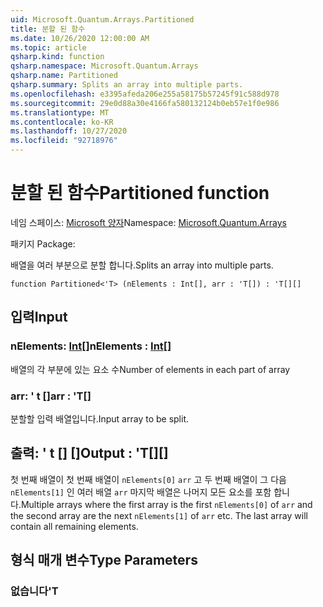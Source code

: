 ```yaml
---
uid: Microsoft.Quantum.Arrays.Partitioned
title: 분할 된 함수
ms.date: 10/26/2020 12:00:00 AM
ms.topic: article
qsharp.kind: function
qsharp.namespace: Microsoft.Quantum.Arrays
qsharp.name: Partitioned
qsharp.summary: Splits an array into multiple parts.
ms.openlocfilehash: e3395afeda206e255a58175b57245f91c588d978
ms.sourcegitcommit: 29e0d88a30e4166fa580132124b0eb57e1f0e986
ms.translationtype: MT
ms.contentlocale: ko-KR
ms.lasthandoff: 10/27/2020
ms.locfileid: "92718976"
---
```

# <a name="partitioned-function"></a><span data-ttu-id="431d9-102">분할 된 함수</span><span class="sxs-lookup"><span data-stu-id="431d9-102">Partitioned function</span></span>

<span data-ttu-id="431d9-103">네임 스페이스: [Microsoft 양자](xref:Microsoft.Quantum.Arrays)</span><span class="sxs-lookup"><span data-stu-id="431d9-103">Namespace: [Microsoft.Quantum.Arrays](xref:Microsoft.Quantum.Arrays)</span></span>

<span data-ttu-id="431d9-104">패키지 [](https://nuget.org/packages/)</span><span class="sxs-lookup"><span data-stu-id="431d9-104">Package: [](https://nuget.org/packages/)</span></span>


<span data-ttu-id="431d9-105">배열을 여러 부분으로 분할 합니다.</span><span class="sxs-lookup"><span data-stu-id="431d9-105">Splits an array into multiple parts.</span></span>

```qsharp
function Partitioned<'T> (nElements : Int[], arr : 'T[]) : 'T[][]
```


## <a name="input"></a><span data-ttu-id="431d9-106">입력</span><span class="sxs-lookup"><span data-stu-id="431d9-106">Input</span></span>

### <a name="nelements--int"></a><span data-ttu-id="431d9-107">nElements: [Int](xref:microsoft.quantum.lang-ref.int)[]</span><span class="sxs-lookup"><span data-stu-id="431d9-107">nElements : [Int](xref:microsoft.quantum.lang-ref.int)[]</span></span>

<span data-ttu-id="431d9-108">배열의 각 부분에 있는 요소 수</span><span class="sxs-lookup"><span data-stu-id="431d9-108">Number of elements in each part of array</span></span>


### <a name="arr--t"></a><span data-ttu-id="431d9-109">arr: ' t []</span><span class="sxs-lookup"><span data-stu-id="431d9-109">arr : 'T[]</span></span>

<span data-ttu-id="431d9-110">분할할 입력 배열입니다.</span><span class="sxs-lookup"><span data-stu-id="431d9-110">Input array to be split.</span></span>



## <a name="output--t"></a><span data-ttu-id="431d9-111">출력: ' t [] []</span><span class="sxs-lookup"><span data-stu-id="431d9-111">Output : 'T[][]</span></span>

<span data-ttu-id="431d9-112">첫 번째 배열이 첫 번째 배열이 `nElements[0]` `arr` 고 두 번째 배열이 그 다음 `nElements[1]` 인 여러 배열 `arr` 마지막 배열은 나머지 모든 요소를 포함 합니다.</span><span class="sxs-lookup"><span data-stu-id="431d9-112">Multiple arrays where the first array is the first `nElements[0]` of `arr` and the second array are the next `nElements[1]` of `arr` etc. The last array will contain all remaining elements.</span></span>

## <a name="type-parameters"></a><span data-ttu-id="431d9-113">형식 매개 변수</span><span class="sxs-lookup"><span data-stu-id="431d9-113">Type Parameters</span></span>

### <a name="t"></a><span data-ttu-id="431d9-114">없습니다</span><span class="sxs-lookup"><span data-stu-id="431d9-114">'T</span></span>

